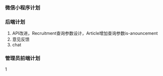 ### 微信小程序计划

### 后端计划
1. API改进，Recruitment查询参数设计，Article增加查询参数is-anouncement
2. 意见反馈
3. chat

### 管理员前端计划
1